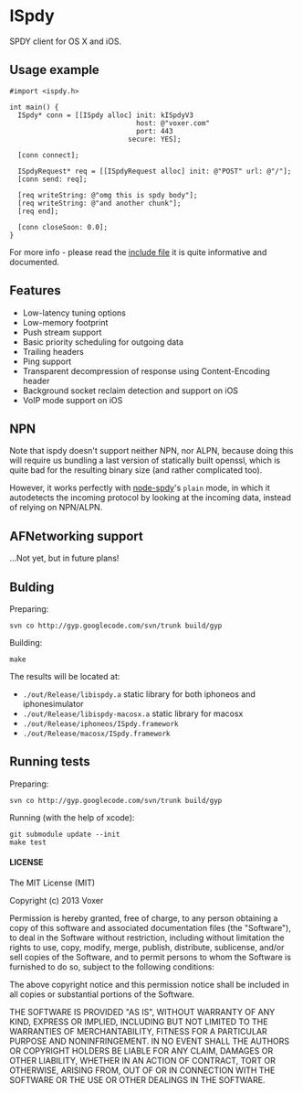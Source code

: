 # ISpdy

SPDY client for OS X and iOS.

## Usage example

```objc
#import <ispdy.h>

int main() {
  ISpdy* conn = [[ISpdy alloc] init: kISpdyV3
                               host: @"voxer.com"
                               port: 443
                             secure: YES];

  [conn connect];

  ISpdyRequest* req = [[ISpdyRequest alloc] init: @"POST" url: @"/"];
  [conn send: req];

  [req writeString: @"omg this is spdy body"];
  [req writeString: @"and another chunk"];
  [req end];

  [conn closeSoon: 0.0];
}
```

For more info - please read the [include file][4] it is quite informative and
documented.

## Features

* Low-latency tuning options
* Low-memory footprint
* Push stream support
* Basic priority scheduling for outgoing data
* Trailing headers
* Ping support
* Transparent decompression of response using Content-Encoding header
* Background socket reclaim detection and support on iOS
* VoIP mode support on iOS

## NPN

Note that ispdy doesn't support neither NPN, nor ALPN, because doing this will
require us bundling a last version of statically built openssl, which is quite
bad for the resulting binary size (and rather complicated too).

However, it works perfectly with [node-spdy][3]'s `plain` mode, in which it
autodetects the incoming protocol by looking at the incoming data, instead of
relying on NPN/ALPN.

## AFNetworking support

...Not yet, but in future plans!

## Bulding

Preparing:
```
svn co http://gyp.googlecode.com/svn/trunk build/gyp
```

Building:
```
make
```

The results will be located at:

* `./out/Release/libispdy.a` static library for both iphoneos and
  iphonesimulator
* `./out/Release/libispdy-macosx.a` static library for macosx
* `./out/Release/iphoneos/ISpdy.framework`
* `./out/Release/macosx/ISpdy.framework`

## Running tests

Preparing:
```
svn co http://gyp.googlecode.com/svn/trunk build/gyp
```

Running (with the help of xcode):
```
git submodule update --init
make test
```

#### LICENSE

The MIT License (MIT)

Copyright (c) 2013 Voxer

Permission is hereby granted, free of charge, to any person obtaining a copy of
this software and associated documentation files (the "Software"), to deal in
the Software without restriction, including without limitation the rights to
use, copy, modify, merge, publish, distribute, sublicense, and/or sell copies of
the Software, and to permit persons to whom the Software is furnished to do so,
subject to the following conditions:

The above copyright notice and this permission notice shall be included in all
copies or substantial portions of the Software.

THE SOFTWARE IS PROVIDED "AS IS", WITHOUT WARRANTY OF ANY KIND, EXPRESS OR
IMPLIED, INCLUDING BUT NOT LIMITED TO THE WARRANTIES OF MERCHANTABILITY, FITNESS
FOR A PARTICULAR PURPOSE AND NONINFRINGEMENT. IN NO EVENT SHALL THE AUTHORS OR
COPYRIGHT HOLDERS BE LIABLE FOR ANY CLAIM, DAMAGES OR OTHER LIABILITY, WHETHER
IN AN ACTION OF CONTRACT, TORT OR OTHERWISE, ARISING FROM, OUT OF OR IN
CONNECTION WITH THE SOFTWARE OR THE USE OR OTHER DEALINGS IN THE SOFTWARE.

[0]: http://martine.github.io/ninja/
[1]: http://www.gnu.org/software/make/
[2]: https://developer.apple.com/xcode/
[3]: https://github.com/indutny/node-spdy
[4]: https://github.com/Voxer/ispdy/blob/master/include/ispdy.h
